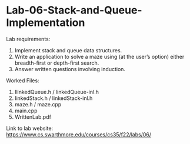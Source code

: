 # Lab-06-Stack-and-Queue-Implementation

Lab requirements:
  1. Implement stack and queue data structures.
  2. Write an application to solve a maze using (at the user’s option) either breadth-first or depth-first search.
  3. Answer written questions involving induction.
  
  
Worked Files:
  1. llinkedQueue.h / linkedQueue-inl.h
  2. linkedStack.h / linkedStack-inl.h
  3. maze.h / maze.cpp
  4. main.cpp
  5. WrittenLab.pdf


Link to lab website: https://www.cs.swarthmore.edu/courses/cs35/f22/labs/06/
